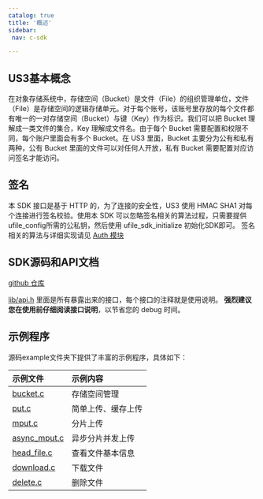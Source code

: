 ```yaml
---
catalog: true 
title: '概述'
sidebar:
 nav: c-sdk

---
```




## US3基本概念

在对象存储系统中，存储空间（Bucket）是文件（File）的组织管理单位，文件（File）是存储空间的逻辑存储单元。对于每个账号，该账号里存放的每个文件都有唯一的一对存储空间（Bucket）与键（Key）作为标识。我们可以把 Bucket 理解成一类文件的集合，Key 理解成文件名。由于每个 Bucket 需要配置和权限不同，每个账户里面会有多个 Bucket。在 US3 里面，Bucket 主要分为公有和私有两种，公有 Bucket 里面的文件可以对任何人开放，私有 Bucket 需要配置对应访问签名才能访问。

## 签名

本 SDK 接口是基于 HTTP 的，为了连接的安全性，US3 使用 HMAC SHA1 对每个连接进行签名校验。使用本 SDK 可以忽略签名相关的算法过程，只需要提供ufile_config所需的公私钥，然后使用 ufile_sdk_initialize 初始化SDK即可。 签名相关的算法与详细实现请见 [Auth 模块](https://github.com/ufilesdk-dev/ufile-csdk/blob/master/lib/auth.c)

## SDK源码和API文档

[github 仓库](https://github.com/ufilesdk-dev/ufile-csdk)

[lib/api.h](https://github.com/ufilesdk-dev/ufile-csdk/blob/master/lib/api.h) 里面是所有暴露出来的接口，每个接口的注释就是使用说明。 **强烈建议您在使用前仔细阅读接口说明**，以节省您的 debug 时间。

## 示例程序

源码example文件夹下提供了丰富的示例程序，具体如下：

| 示例文件                                                     | 示例内容           |
| :----------------------------------------------------------- | :----------------- |
| [bucket.c](https://github.com/ufilesdk-dev/ufile-csdk/blob/master/examples/bucket.c) | 存储空间管理       |
| [put.c](https://github.com/ufilesdk-dev/ufile-csdk/blob/master/examples/put.c) | 简单上传、缓存上传 |
| [mput.c](https://github.com/ufilesdk-dev/ufile-csdk/blob/master/examples/mput.c) | 分片上传           |
| [async_mput.c](https://github.com/ufilesdk-dev/ufile-csdk/blob/master/examples/async_mput.c) | 异步分片并发上传   |
| [head_file.c](https://github.com/ufilesdk-dev/ufile-csdk/blob/master/examples/head_file.c) | 查看文件基本信息   |
| [download.c](https://github.com/ufilesdk-dev/ufile-csdk/blob/master/examples/download.c) | 下载文件           |
| [delete.c](https://github.com/ufilesdk-dev/ufile-csdk/blob/master/examples/delete.c) | 删除文件           |
